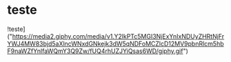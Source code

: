 # teste
!teste]("https://media2.giphy.com/media/v1.Y2lkPTc5MGI3NjExYnIxNDUyZHRtNjFrYWJ4MW83bjd5aXlncWNxdGNkejk3dW5qNDFoMCZlcD12MV9pbnRlcm5hbF9naWZfYnlfaWQmY3Q9Zw/fUQ4rhUZJYiQsas6WD/giphy.gif")

